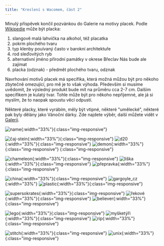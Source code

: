 ```yaml
---
title: "Kreslení s Wacomem, část 2"
---
```

Minulý příspěvek končil pozvánkou do Galerie na motivy placek. 
Podle [Wikipedie]({https://cs.wikipedia.org/wiki/Placka}) může být placka: 
1. slangově malá lahvička na alkohol, též placatka
2. pokrm plochého tvaru
3. typ klenby pouívaný často v barokní architektuře
4. rod sleďovitých ryb
5. alternativní jméno přírodní památky v okrese Břeclav
Nás bude ale zajímat 
6. placka (odznak) - předmět plochého tvaru, odznak

Navrhování motivů placek má specifika, která možná můžou být pro někoho zbytečně omezující, pro mě je to však výhoda. Především si musíme uvědomit, že výsledný produkt bude mít na průměru cca 2-7 cm. Dalším specifikem je kulatý tvar. Tohle může být pro někoho nepříjemné, ale já si myslím, že to naopak spoustu věcí odpustí. 

Některé placky, které vyrábím, měly být vtipné, některé "umělecké", některé pak byly dělány jako Vánoční dárky. Zde najdete výběr, další můžete vidět v [Galerii](/gallerie/). 


![name](/assets/img/sewing.png){:width="33%"}{:class="img-responsive"}


![čaj-stein](/assets/img/placky_cajstein.png){:width="33%"}{:class="img-responsive"}
![d20](/assets/img/placky_d20.png){:width="33%"}{:class="img-responsive"}
![demon](/assets/img/placky_demon_deer.png){:width="33%"}{:class="img-responsive"}
{:class="img-responsive"}

![chameleon](/assets/img/placky_chameleon.png){:width="33%"}{:class="img-responsive"}
![liška](/assets/img/placky_listicka.png){:width="33%"}{:class="img-responsive"}
![přepravka](/assets/img/placky_prepravka.png){:width="33%"}{:class="img-responsive"}


![china](/assets/img/placky_china.png){:width="33%"}{:class="img-responsive"}
![gargoyle_cz](/assets/img/placky_gargoyle_cz.png){:width="33%"}
![plastic](/assets/img/placky_trashbag_breakdown.png){:width="33%"}{:class="img-responsive"}

![supersokrates](/assets/img/placky_supersokrates.png){:width="33%"}{:class="img-responsive"}
![řekové](/assets/img/placky_rekove.png){:width="33%"}{:class="img-responsive"}
![believer](/assets/img/placky_believer.png){:width="33%"}{:class="img-responsive"}

![lego](/assets/img/placky_leg-o.png){:width="33%"}{:class="img-responsive"}
![myšketýři](/assets/img/placky_mysketyri.png){:width="33%"}{:class="img-responsive"}
![rip](/assets/img/placky_RIP-it.png){:width="33%"}{:class="img-responsive"}

![stitch](/assets/img/placky_single_Stitch.png){:width="33%"}{:class="img-responsive"}
![unix](/assets/img/placky_unix.png){:width="33%"}{:class="img-responsive"}


